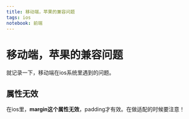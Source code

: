 ```yaml
---
title: 移动端，苹果的兼容问题
tags: ios
notebook: 前端
---
```

# 移动端，苹果的兼容问题
就记录一下，移动端在ios系统里遇到的问题。
## 属性无效
在ios里，**margin这个属性无效**，padding才有效。在做适配的时候要注意！

